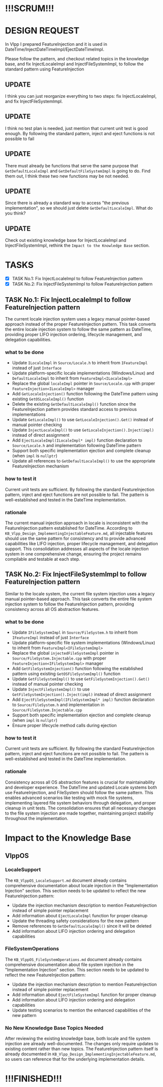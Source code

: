 ﻿# !!!SCRUM!!!

# DESIGN REQUEST

In Vlpp I prepared FeatureInjection and it is used in DateTime/InjectDateTimeImpl/EjectDateTimeImpl.

Please follow the pattern, and checkout related topics in the knowledge base, and fix InjectLocaleImpl and InjectFileSystemImpl, to follow the standard pattern using FeatureInjection

## UPDATE

I think you can just reorganize everything to two steps: fix InjectLocaleImpl, and fix InjectFileSystemImpl.

## UPDATE

I think no test plan is needed, just mention that current unit test is good enough. By following the standard pattern, inject and eject functions is not possible to fail

## UPDATE

There must already be functions that serve the same purpose that `GetDefaultLocaleImpl` and `GetDefaultFileSystemImpl` is going to do. Find them out, I think these two new functions may be not needed.

## UPDATE

Since there is already a standard way to access "the previous implementation", so we should just delete `GetDefaultLocaleImpl`. What do you think?

## UPDATE

Check out existing knowledge base for InjectLocaleImpl and InjectFileSystemImpl, rethink the `Impact to the Knowledge Base` section.

# TASKS

- [x] TASK No.1: Fix InjectLocaleImpl to follow FeatureInjection pattern
- [x] TASK No.2: Fix InjectFileSystemImpl to follow FeatureInjection pattern

## TASK No.1: Fix InjectLocaleImpl to follow FeatureInjection pattern

The current locale injection system uses a legacy manual pointer-based approach instead of the proper FeatureInjection pattern. This task converts the entire locale injection system to follow the same pattern as DateTime, providing proper LIFO injection ordering, lifecycle management, and delegation capabilities.

### what to be done

- Update `ILocaleImpl` in `Source/Locale.h` to inherit from `IFeatureImpl` instead of just `Interface`
- Update platform-specific locale implementations (Windows/Linux) and `DefaultLocaleImpl` to inherit from `FeatureImpl<ILocaleImpl>`
- Replace the global `localeImpl` pointer in `Source/Locale.cpp` with proper `FeatureInjection<ILocaleImpl>` manager
- Add `GetLocaleInjection()` function following the DateTime pattern using existing `GetOSLocaleImpl()` function
- Delete the existing `GetDefaultLocaleImpl()` function since the FeatureInjection pattern provides standard access to previous implementations
- Update `GetLocaleImpl()` to use `GetLocaleInjection().Get()` instead of manual pointer checking
- Update `InjectLocaleImpl()` to use `GetLocaleInjection().Inject(impl)` instead of direct assignment
- Add `EjectLocaleImpl(ILocaleImpl* impl)` function declaration to `Source/Locale.h` and implementation following DateTime pattern
- Support both specific implementation ejection and complete cleanup (when `impl` is `nullptr`)
- Update all references to `GetDefaultLocaleImpl()` to use the appropriate FeatureInjection mechanism

### how to test it

Current unit tests are sufficient. By following the standard FeatureInjection pattern, inject and eject functions are not possible to fail. The pattern is well-established and tested in the DateTime implementation.

### rationale

The current manual injection approach in locale is inconsistent with the FeatureInjection pattern established for DateTime. According to `KB_Vlpp_Design_ImplementingInjectableFeature.md`, all injectable features should use the same pattern for consistency and to provide advanced capabilities like LIFO injection, proper lifecycle management, and delegation support. This consolidation addresses all aspects of the locale injection system in one comprehensive change, ensuring the project remains compilable and testable at each step.

## TASK No.2: Fix InjectFileSystemImpl to follow FeatureInjection pattern

Similar to the locale system, the current file system injection uses a legacy manual pointer-based approach. This task converts the entire file system injection system to follow the FeatureInjection pattern, providing consistency across all OS abstraction features.

### what to be done

- Update `IFileSystemImpl` in `Source/FileSystem.h` to inherit from `IFeatureImpl` instead of just `Interface`
- Update platform-specific file system implementations (Windows/Linux) to inherit from `FeatureImpl<IFileSystemImpl>`
- Replace the global `injectedFileSystemImpl` pointer in `Source/FileSystem.Injectable.cpp` with proper `FeatureInjection<IFileSystemImpl>` manager
- Add `GetFileSystemInjection()` function following the established pattern using existing `GetOSFileSystemImpl()` function
- Update `GetFileSystemImpl()` to use `GetFileSystemInjection().Get()` instead of manual pointer checking
- Update `InjectFileSystemImpl()` to use `GetFileSystemInjection().Inject(impl)` instead of direct assignment
- Add `EjectFileSystemImpl(IFileSystemImpl* impl)` function declaration to `Source/FileSystem.h` and implementation in `Source/FileSystem.Injectable.cpp`
- Support both specific implementation ejection and complete cleanup (when `impl` is `nullptr`)
- Ensure proper lifecycle method calls during ejection

### how to test it

Current unit tests are sufficient. By following the standard FeatureInjection pattern, inject and eject functions are not possible to fail. The pattern is well-established and tested in the DateTime implementation.

### rationale

Consistency across all OS abstraction features is crucial for maintainability and developer experience. The DateTime and updated Locale systems both use FeatureInjection, and FileSystem should follow the same pattern. This enables advanced scenarios like testing with mock file systems, implementing layered file system behaviors through delegation, and proper cleanup in unit tests. The consolidation ensures that all necessary changes to the file system injection are made together, maintaining project stability throughout the implementation.

# Impact to the Knowledge Base

## VlppOS

### LocaleSupport
The `KB_VlppOS_LocaleSupport.md` document already contains comprehensive documentation about locale injection in the "Implementation Injection" section. This section needs to be updated to reflect the new FeatureInjection pattern:
- Update the injection mechanism description to mention FeatureInjection instead of simple pointer replacement
- Add information about `EjectLocaleImpl` function for proper cleanup
- Update the threading safety considerations for the new pattern
- Remove references to `GetDefaultLocaleImpl()` since it will be deleted
- Add information about LIFO injection ordering and delegation capabilities

### FileSystemOperations
The `KB_VlppOS_FileSystemOperations.md` document already contains comprehensive documentation about file system injection in the "Implementation Injection" section. This section needs to be updated to reflect the new FeatureInjection pattern:
- Update the injection mechanism description to mention FeatureInjection instead of simple pointer replacement
- Add information about `EjectFileSystemImpl` function for proper cleanup
- Add information about LIFO injection ordering and delegation capabilities
- Update testing scenarios to mention the enhanced capabilities of the new pattern

### No New Knowledge Base Topics Needed
After reviewing the existing knowledge base, both locale and file system injection are already well-documented. The changes only require updates to existing content rather than new topics. The FeatureInjection pattern itself is already documented in `KB_Vlpp_Design_ImplementingInjectableFeature.md`, so users can reference that for the underlying implementation details.

# !!!FINISHED!!!

